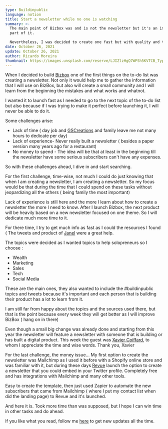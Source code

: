 ```yaml
---
type: Buildinpublic
language: notion
title: Start a newsletter while no one is watching
summary: >-
  The main point of Bizbox was and is not the newsletter but it's an important
  part of it.

  Nevertheless, I was decided to create one fast but with quality and that would be improved every week? How to achieve that in less than 2 weeks when you can only dedicate less than 2 hours a day for it?
date: October 26, 2021
update: October 26, 2021
author: Ricardo Moreira
thumbnail: https://images.unsplash.com/reserve/LJIZlzHgQ7WPSh5KVTCB_Typewriter.jpg?ixid=MnwxMjA3fDB8MHxwaG90by1wYWdlfHx8fGVufDB8fHx8&ixlib=rb-1.2.1&auto=format&fit=crop&w=696&q=80
---
```



When I decided to build [Bizbox](https://bizbox.club/) one of the first things on the to-do list was creating a newsletter. Not only it would help me to gather the information that I will use on BizBox, but also will create a small community and I will learn from the beginning the mistakes and what works and whatnot.

I wanted it to launch fast as I needed to go to the next topic of the to-do list but also because if I was trying to make it perfect before launching it, I will never be able to do it.

Some challenges arise:

* Lack of time ( day job and [GSCreations](https://gscreations.io/) and family leave me not many hours to dedicate per day)
* Lack of experience- Never really built a newsletter ( besides a paper version many years ago for a restaurant)
* No money to spend - The idea will be that at least in the beginning till the newsletter have some serious subscribers can't have any expenses.

So with these challenges ahead, I dive in and start searching.

For the first challenge, time-wise, not much I could do just knowing that when I am creating a newsletter, I am creating a newsletter. So my focus would be that during the time that I could spend on these tasks without jeopardizing all the others ( being family the most important)

Lack of experience is still here and the more I learn about how to create a newsletter the more I need to know. After I launch Bizbox, the next product will be heavily based on a new newsletter focused on one theme. So I will dedicate much more time to it.

For there time, I try to get much info as fast as I could the resources I found ( The tweets and product of [Janel](https://twitter.com/JanelSGM) were a great help.

The topics were decided as I wanted topics to help solopreneurs so I choose :

* Wealth
* Marketing
* Sales
* Tech
* Social Media

These are the main ones, they also wanted to include the #buildinpublic topics and tweets because it's important and each person that is building their product has a lot to learn from it.

I am still far from happy about the topics and the sources used there, but that is the point because every week they will get better as I will improve BizBox ( hang on in there)

Even though a small big change was already done and starting from this year the newsletter will feature a newsletter with someone that is building or has built a digital product. This week the guest was [Xavier Coiffard](https://twitter.com/AngeZanetti), to whom I appreciate the time and wise words. Thank you, Xavier

For the last challenge, the money issue... My first option to create the newsletter was Mailchimp as I used it before with a Shopify online store and was familiar with it, but during these days [Revue](https://www.getrevue.co/) launch the option to create a newsletter that you could embed in your Twitter profile. Completely free and has integrations with Mailchimp and many other tools.

Easy to create the template, then just used Zapier to automate the new subscribers that came from Mailchimp ( where I put my contact list when did the landing page) to Revue and it's launched.

And here it is. Took more time than was supposed, but I hope I can win time in other tasks and do ahead.

If you like what you read, follow me [here](https://twitter.com/moreira_creates) to get new updates all the time.